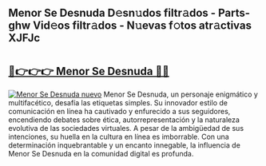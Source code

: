 ## Menor Se Desnuda D𝚎sn𝚞dos filtr𝚊dos - Parts-ghw Vid𝚎os filtr𝚊dos - N𝚞evas f𝚘tos atr𝚊ctivas XJFJc

# <h2><a href="http://mbanwle.tromn.icu/?c=Menor+Se+Desnuda">🔗👉👉👉 Menor Se Desnuda 🔗🔗</a></h2>

[![Menor Se Desnuda nuevo](https://i.imgur.com/pEAQMta.gif)](http://mbanwle.tromn.icu/?c=Menor+Se+Desnuda)
Menor Se Desnuda, un personaje enigmático y multifacético, desafía las etiquetas simples. Su innovador estilo de comunicación en línea ha cautivado y enfurecido a sus seguidores, encendiendo debates sobre ética, autorrepresentación y la naturaleza evolutiva de las sociedades virtuales. A pesar de la ambigüedad de sus intenciones, su huella en la cultura en línea es imborrable. Con una determinación inquebrantable y un encanto innegable, la influencia de Menor Se Desnuda en la comunidad digital es profunda.
